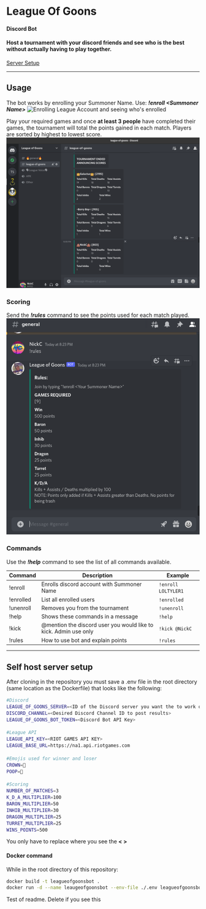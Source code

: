 # League Of Goons
#### Discord Bot

#### Host a tournament with your discord friends and see who is the best without actually having to play together.

[Server Setup](#self-host-server-setup)

---

## Usage

The bot works by enrolling your Summoner Name. Use: ***!enroll \<Summoner Name\>***
![Enrolling League Account and seeing who's enrolled](images/enroll.gif)

Play your required games and once **at least 3 people** have completed their games, the tournament will total the points gained in each match. Players are sorted by highest to lowest score.
![Tournament announcing scores](images/tournament.png)

### Scoring

Send the ***!rules*** command to see the points used for each match played.
![Scoring](images/scoring.png)

### Commands

Use the ***!help*** command to see the list of all commands available.

| Command | Description | Example |
| --- | --- | --- |
| !enroll | Enrolls discord account with Summoner Name | `!enroll LOLTYLER1`
| !enrolled | List all enrolled users | `!enrolled`
| !unenroll | Removes you from the tournament | `!unenroll`
| !help | Shows these commands in a message | `!help`
| !kick | @mention the discord user you would like to kick. Admin use only | `!kick @NickC`
| !rules | How to use bot and explain points | `!rules`

---

## Self host server setup

After cloning in the repository you must save a .env file in the root directory (same location as the Dockerfile) that looks like the following:


```bash
#Discord
LEAGUE_OF_GOONS_SERVER=<ID of the Discord server you want the to work on>
DISCORD_CHANNEL=<Desired Discord Channel ID to post results>
LEAGUE_OF_GOONS_BOT_TOKEN=<Discord Bot API Key>

#League API
LEAGUE_API_KEY=<RIOT GAMES API KEY>
LEAGUE_BASE_URL=https://na1.api.riotgames.com

#Emojis used for winner and loser
CROWN=👑
POOP=💩

#Scoring
NUMBER_OF_MATCHES=3
K_D_A_MULTIPLIER=100
BARON_MULTIPLIER=50
INHIB_MULTIPLIER=30
DRAGON_MULTIPLIER=25
TURRET_MULTIPLIER=25
WINS_POINTS=500
```
You only have to replace where you see the **< >**

#### Docker command
While in the root directory of this repository:
```bash
docker build -t leagueofgoonsbot .
docker run -d --name leaugeofgoonsbot --env-file ./.env leagueofgoonsbot:latest

```

Test of readme. Delete if you see this